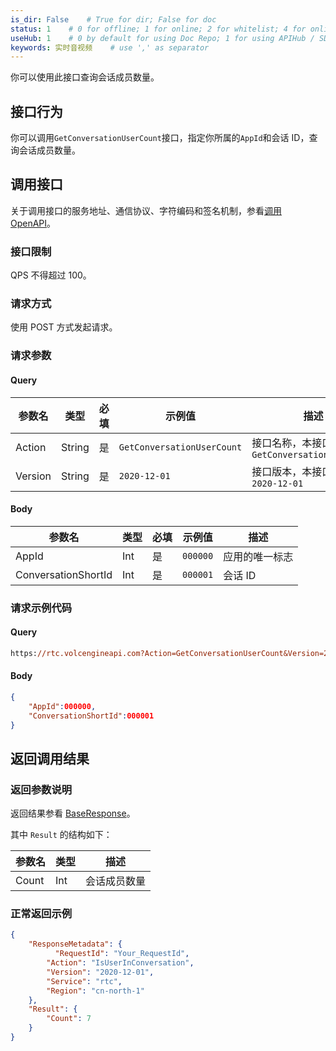 ```yaml
---
is_dir: False    # True for dir; False for doc
status: 1    # 0 for offline; 1 for online; 2 for whitelist; 4 for online but hidden in TOC
useHub: 1    # 0 by default for using Doc Repo; 1 for using APIHub / SDKHub.
keywords: 实时音视频    # use ',' as separator
---
```


你可以使用此接口查询会话成员数量。

## 接口行为

你可以调用`GetConversationUserCount`接口，指定你所属的`AppId`和会话 ID，查询会话成员数量。
 
## 调用接口

关于调用接口的服务地址、通信协议、字符编码和签名机制，参看[调用 OpenAPI](412251)。
### 接口限制

QPS 不得超过 100。
### 请求方式

使用 POST 方式发起请求。

### 请求参数

#### Query

| **参数名** | **类型** | **必填** | **示例值** | **描述** |
| --- | --- | --- | --- | --- |
| Action | String | 是 | `GetConversationUserCount` |  接口名称，本接口取值：`GetConversationUserCount`|
| Version | String | 是 | `2020-12-01` | 接口版本，本接口取值：`2020-12-01` |

#### Body

| **参数名** | **类型** | **必填** | **示例值** |**描述** |
| --- | --- | --- | --- |--- |
| AppId | Int | 是 |`000000` | 应用的唯一标志 |
| ConversationShortId | Int |是 | `000001` | 会话 ID |


### 请求示例代码

#### Query

```postscript
https://rtc.volcengineapi.com?Action=GetConversationUserCount&Version=2020-12-01
```

#### Body

```json
{
    "AppId":000000,
    "ConversationShortId":000001 
}
```

## 返回调用结果

### 返回参数说明

返回结果参看 [BaseResponse](192711#baseresponse)。 

其中 `Result` 的结构如下：

| 参数名 | 类型 | 描述 |
| --- | --- | --- |
| Count | Int | 会话成员数量 |


### 正常返回示例

```json
{
    "ResponseMetadata": {
	      "RequestId": "Your_RequestId",    
        "Action": "IsUserInConversation",
        "Version": "2020-12-01",
        "Service": "rtc",        
        "Region": "cn-north-1"
    },
    "Result": {
        "Count": 7
    }
}
```
